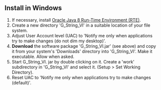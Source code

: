 ## Install in Windows

1. If necessary, install [Oracle Java 8 Run-Time Environment (RTE)](https://www.java.com/en/download/manual.jsp).
2. Create a new directory 'G_String_VI' in a suitable location of your file system.
3. Adjust User Account level (UAC) to 'Notify me only when applications try to make changes (do not dim my desktop)'.
4. **Download** the software package 'G_String_VI.jar' (see above) and copy it from your system's 'Downloads' directory into 'G_String_VI'. Make it executable. Allow when asked.
5. Start G_String_VI. jar by double clicking on it. Create a 'work' subdirectory in 'G_String_VI' and select it. (Setup > Set Working Directory).
6. Reset UAC to 'Notify me only when applications try to make changes (default)'.


